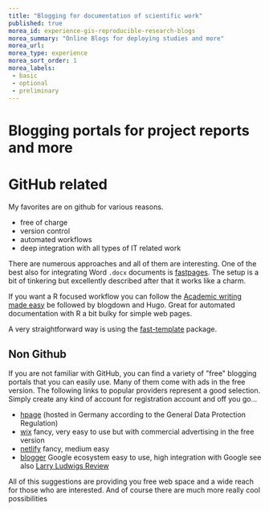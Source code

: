 ```yaml
---
title: "Blogging for documentation of scientific work"
published: true
morea_id: experience-gis-reproducible-research-blogs
morea_summary: "Online Blogs for deploying studies and more"
morea_url: 
morea_type: experience
morea_sort_order: 1
morea_labels:
 - basic
 - optional
 - preliminary
---
```


# Blogging portals for project reports and more

# GitHub related

My favorites are on github for various reasons.
* free of charge
* version control
* automated workflows
* deep integration with all types of IT related work

There are numerous approaches and all of them are interesting. One of the best also for integrating Word `.docx` documents is [fastpages](https://github.com/fastai/fastpages). The setup is a bit of tinkering but excellently described after that it works like a charm. 

If you want a R focused workflow you can follow the [Academic writing made easy](https://gisma-courses.github.io/gi-modules/post/2021-11-16-making-of-academic-websites/) be followed by blogdown and Hugo. Great for automated documentation with R a bit bulky for simple web pages.

A very straightforward way is using the [fast-template](https://www.fast.ai/2020/01/16/fast_template/) package. 

## Non Github

If you are not familiar with GitHub, you can find a variety of "free" blogging portals that you can easily use. Many of them come with ads in the free version.  The following links to popular providers represent a good selection. Simply create any kind of account for registration  account and off you go...

* [hpage](https://de.hpage.com/) (hosted in Germany according to the General Data Protection Regulation)
* [wix](https://www.wix.com/) fancy, very easy to use but with commercial advertising in the free version
* [netlify](https://www.netlify.com/pricing/) fancy, medium easy 
* [blogger](https://www.blogger.com/) Google ecosystem easy to use, high integration with Google see also [Larry Ludwigs Review](https://larryludwig.com/blogger-review/)

All of this suggestions are providing you free web space and a wide reach for those who are interested. And of course there are much more really cool possibilities